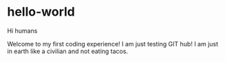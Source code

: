 # hello-world

Hi humans

Welcome to my first coding experience! I am just testing GIT hub!
I am just in earth like a civilian and not eating tacos.
